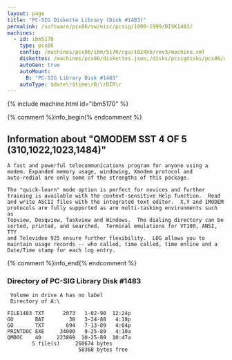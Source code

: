 ```yaml
---
layout: page
title: "PC-SIG Diskette Library (Disk #1483)"
permalink: /software/pcx86/sw/misc/pcsig/1000-1999/DISK1483/
machines:
  - id: ibm5170
    type: pcx86
    config: /machines/pcx86/ibm/5170/cga/1024kb/rev3/machine.xml
    diskettes: /machines/pcx86/diskettes.json,/disks/pcsigdisks/pcx86/diskettes.json
    autoGen: true
    autoMount:
      B: "PC-SIG Library Disk #1483"
    autoType: $date\r$time\rB:\rDIR\r
---
```


{% include machine.html id="ibm5170" %}

{% comment %}info_begin{% endcomment %}

## Information about "QMODEM SST 4 OF 5 (310,1022,1023,1484)"

    A fast and powerful telecommunications program for anyone using a
    modem. Expanded memory usage, windowing, Xmodem protocol and
    auto-redial are only some of the strengths of this package.
    
    The "quick-learn" mode option is perfect for novices and further
    training is available with the context-sensitive Help function.  Read
    and write ASCII files with the integrated text editor.  X,Y and IMODEM
    protocols are fully supported as are multi-tasking environments such as
    Topview, Desqview, Taskview and Windows.  The dialing directory can be
    sorted, printed, and searched.  Terminal emulations for VT100, ANSI, TTY
    and Televideo 925 ensure further flexibility.  LOG allows you to
    maintain usage records -- who called, time called, time online and a
    Date/Time stamp for each log entry.
{% comment %}info_end{% endcomment %}


### Directory of PC-SIG Library Disk #1483

     Volume in drive A has no label
     Directory of A:\

    FILE1483 TXT      2073   1-02-90  12:24p
    GO       BAT        38   3-24-88   4:18p
    GO       TXT       694   7-13-89   4:04p
    PRINTDOC EXE     34000   9-25-89   4:10a
    QMDOC    40     223869  10-25-89  10:47a
            5 file(s)     260674 bytes
                           58368 bytes free

